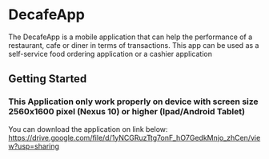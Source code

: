 # DecafeApp

The DecafeApp is a mobile application that can help the performance of a restaurant, cafe or diner in terms of transactions. This app can be used as a self-service food ordering application or a cashier application

## Getting Started

### **This Application only work properly on device with screen size 2560x1600 pixel (Nexus 10) or higher (Ipad/Android Tablet)**

You can download the application on link below:
https://drive.google.com/file/d/1yNCGRuzTtg7onF_hO7GedkMnjo_zhCen/view?usp=sharing

